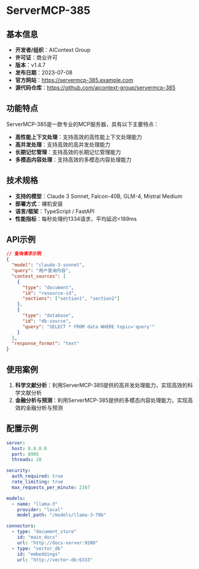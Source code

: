 # ServerMCP-385

## 基本信息

- **开发者/组织**：AIContext Group
- **许可证**：商业许可
- **版本**：v1.4.7
- **发布日期**：2023-07-08
- **官方网站**：https://servermcp-385.example.com
- **源代码仓库**：https://github.com/aicontext-group/servermcp-385

## 功能特点

ServerMCP-385是一款专业的MCP服务器，具有以下主要特点：

- **高性能上下文处理**：支持高效的高性能上下文处理能力
- **高并发处理**：支持高效的高并发处理能力
- **长期记忆管理**：支持高效的长期记忆管理能力
- **多模态内容处理**：支持高效的多模态内容处理能力


## 技术规格

- **支持的模型**：Claude 3 Sonnet, Falcon-40B, GLM-4, Mistral Medium
- **部署方式**：裸机安装
- **语言/框架**：TypeScript / FastAPI
- **性能指标**：每秒处理约1334请求，平均延迟<189ms

## API示例

```json
// 查询请求示例
{
  "model": "claude-3-sonnet",
  "query": "用户查询内容",
  "context_sources": [
    {
      "type": "document",
      "id": "resource-id",
      "sections": ["section1", "section2"]
    },
    {
      "type": "database",
      "id": "db-source",
      "query": "SELECT * FROM data WHERE topic='query'"
    }
  ],
  "response_format": "text"
}
```

## 使用案例

1. **科学文献分析**：利用ServerMCP-385提供的高并发处理能力，实现高效的科学文献分析
2. **金融分析与预测**：利用ServerMCP-385提供的多模态内容处理能力，实现高效的金融分析与预测


## 配置示例

```yaml
server:
  host: 0.0.0.0
  port: 8905
  threads: 28

security:
  auth_required: true
  rate_limiting: true
  max_requests_per_minute: 2167

models:
  - name: "llama-3"
    provider: "local"
    model_path: "/models/llama-3-70b"

connectors:
  - type: "document_store"
    id: "main_docs"
    url: "http://docs-server:9200"
  - type: "vector_db"
    id: "embeddings"
    url: "http://vector-db:6333"
```